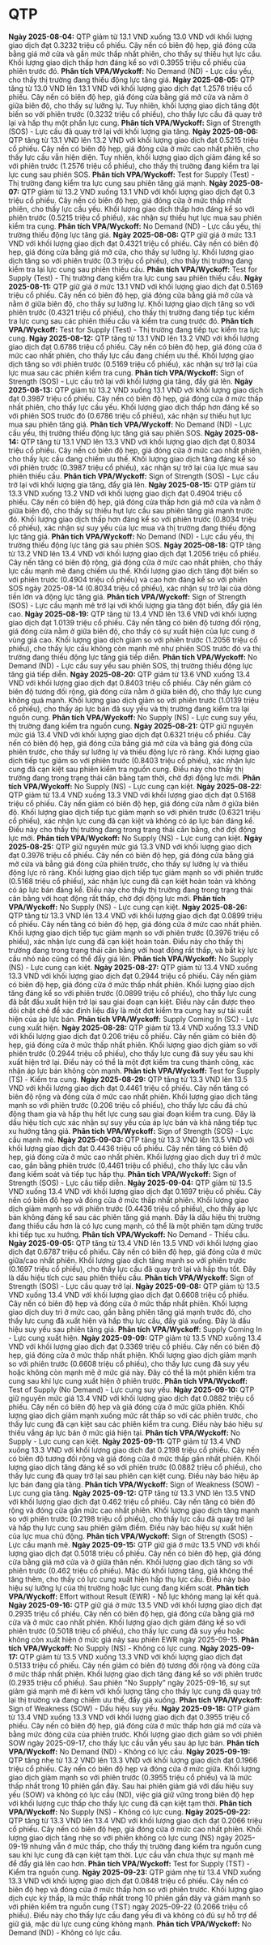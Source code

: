 # QTP

**Ngày 2025-08-04:** QTP giảm từ 13.1 VND xuống 13.0 VND với khối lượng giao dịch đạt 0.3232 triệu cổ phiếu. Cây nến có biên độ hẹp, giá đóng cửa bằng giá mở cửa và gần mức thấp nhất phiên, cho thấy sự thiếu hụt lực cầu. Khối lượng giao dịch thấp hơn đáng kể so với 0.3955 triệu cổ phiếu của phiên trước đó. **Phân tích VPA/Wyckoff:** No Demand (ND) - Lực cầu yếu, cho thấy thị trường đang thiếu động lực tăng giá.
**Ngày 2025-08-05:** QTP tăng từ 13.0 VND lên 13.1 VND với khối lượng giao dịch đạt 1.2576 triệu cổ phiếu. Cây nến có biên độ hẹp, giá đóng cửa bằng giá mở cửa và nằm ở giữa biên độ, cho thấy sự lưỡng lự. Tuy nhiên, khối lượng giao dịch tăng đột biến so với phiên trước (0.3232 triệu cổ phiếu), cho thấy lực cầu đã quay trở lại và hấp thụ một phần lực cung. **Phân tích VPA/Wyckoff:** Sign of Strength (SOS) - Lực cầu đã quay trở lại với khối lượng gia tăng.
**Ngày 2025-08-06:** QTP tăng từ 13.1 VND lên 13.2 VND với khối lượng giao dịch đạt 0.5215 triệu cổ phiếu. Cây nến có biên độ hẹp, giá đóng cửa ở mức cao nhất phiên, cho thấy lực cầu vẫn hiện diện. Tuy nhiên, khối lượng giao dịch giảm đáng kể so với phiên trước (1.2576 triệu cổ phiếu), cho thấy thị trường đang kiểm tra lại lực cung sau phiên SOS. **Phân tích VPA/Wyckoff:** Test for Supply (Test) - Thị trường đang kiểm tra lực cung sau phiên tăng giá mạnh.
**Ngày 2025-08-07:** QTP giảm từ 13.2 VND xuống 13.1 VND với khối lượng giao dịch đạt 0.3 triệu cổ phiếu. Cây nến có biên độ hẹp, giá đóng cửa ở mức thấp nhất phiên, cho thấy lực cầu yếu. Khối lượng giao dịch thấp hơn đáng kể so với phiên trước (0.5215 triệu cổ phiếu), xác nhận sự thiếu hụt lực mua sau phiên kiểm tra cung. **Phân tích VPA/Wyckoff:** No Demand (ND) - Lực cầu yếu, thị trường thiếu động lực tăng giá.
**Ngày 2025-08-08:** QTP giữ giá ở mức 13.1 VND với khối lượng giao dịch đạt 0.4321 triệu cổ phiếu. Cây nến có biên độ hẹp, giá đóng cửa bằng giá mở cửa, cho thấy sự lưỡng lự. Khối lượng giao dịch tăng so với phiên trước (0.3 triệu cổ phiếu), cho thấy thị trường đang kiểm tra lại lực cung sau phiên thiếu cầu. **Phân tích VPA/Wyckoff:** Test for Supply (Test) - Thị trường đang kiểm tra lực cung sau phiên thiếu cầu.
**Ngày 2025-08-11:** QTP giữ giá ở mức 13.1 VND với khối lượng giao dịch đạt 0.5169 triệu cổ phiếu. Cây nến có biên độ hẹp, giá đóng cửa bằng giá mở cửa và nằm ở giữa biên độ, cho thấy sự lưỡng lự. Khối lượng giao dịch tăng so với phiên trước (0.4321 triệu cổ phiếu), cho thấy thị trường đang tiếp tục kiểm tra lực cung sau các phiên thiếu cầu và kiểm tra cung trước đó. **Phân tích VPA/Wyckoff:** Test for Supply (Test) - Thị trường đang tiếp tục kiểm tra lực cung.
**Ngày 2025-08-12:** QTP tăng từ 13.1 VND lên 13.2 VND với khối lượng giao dịch đạt 0.6786 triệu cổ phiếu. Cây nến có biên độ hẹp, giá đóng cửa ở mức cao nhất phiên, cho thấy lực cầu đang chiếm ưu thế. Khối lượng giao dịch tăng so với phiên trước (0.5169 triệu cổ phiếu), xác nhận sự trở lại của lực mua sau các phiên kiểm tra cung. **Phân tích VPA/Wyckoff:** Sign of Strength (SOS) - Lực cầu trở lại với khối lượng gia tăng, đẩy giá lên.
**Ngày 2025-08-13:** QTP giảm từ 13.2 VND xuống 13.1 VND với khối lượng giao dịch đạt 0.3987 triệu cổ phiếu. Cây nến có biên độ hẹp, giá đóng cửa ở mức thấp nhất phiên, cho thấy lực cầu yếu. Khối lượng giao dịch thấp hơn đáng kể so với phiên SOS trước đó (0.6786 triệu cổ phiếu), xác nhận sự thiếu hụt lực mua sau phiên tăng giá. **Phân tích VPA/Wyckoff:** No Demand (ND) - Lực cầu yếu, thị trường thiếu động lực tăng giá sau phiên SOS.
**Ngày 2025-08-14:** QTP tăng từ 13.1 VND lên 13.3 VND với khối lượng giao dịch đạt 0.8034 triệu cổ phiếu. Cây nến có biên độ hẹp, giá đóng cửa ở mức cao nhất phiên, cho thấy lực cầu đang chiếm ưu thế. Khối lượng giao dịch tăng đáng kể so với phiên trước (0.3987 triệu cổ phiếu), xác nhận sự trở lại của lực mua sau phiên thiếu cầu. **Phân tích VPA/Wyckoff:** Sign of Strength (SOS) - Lực cầu trở lại với khối lượng gia tăng, đẩy giá lên.
**Ngày 2025-08-15:** QTP giảm từ 13.3 VND xuống 13.2 VND với khối lượng giao dịch đạt 0.4904 triệu cổ phiếu. Cây nến có biên độ hẹp, giá đóng cửa thấp hơn giá mở cửa và nằm ở giữa biên độ, cho thấy sự thiếu hụt lực cầu sau phiên tăng giá mạnh trước đó. Khối lượng giao dịch thấp hơn đáng kể so với phiên trước (0.8034 triệu cổ phiếu), xác nhận sự suy yếu của lực mua và thị trường đang thiếu động lực tăng giá. **Phân tích VPA/Wyckoff:** No Demand (ND) - Lực cầu yếu, thị trường thiếu động lực tăng giá sau phiên SOS.
**Ngày 2025-08-18:** QTP tăng từ 13.2 VND lên 13.4 VND với khối lượng giao dịch đạt 1.2056 triệu cổ phiếu. Cây nến tăng có biên độ rộng, giá đóng cửa ở mức cao nhất phiên, cho thấy lực cầu mạnh mẽ đang chiếm ưu thế. Khối lượng giao dịch tăng đột biến so với phiên trước (0.4904 triệu cổ phiếu) và cao hơn đáng kể so với phiên SOS ngày 2025-08-14 (0.8034 triệu cổ phiếu), xác nhận sự trở lại của dòng tiền lớn và động lực tăng giá. **Phân tích VPA/Wyckoff:** Sign of Strength (SOS) - Lực cầu mạnh mẽ trở lại với khối lượng gia tăng đột biến, đẩy giá lên cao.
**Ngày 2025-08-19:** QTP tăng từ 13.4 VND lên 13.6 VND với khối lượng giao dịch đạt 1.0139 triệu cổ phiếu. Cây nến tăng có biên độ tương đối rộng, giá đóng cửa nằm ở giữa biên độ, cho thấy có sự xuất hiện của lực cung ở vùng giá cao. Khối lượng giao dịch giảm so với phiên trước (1.2056 triệu cổ phiếu), cho thấy lực cầu không còn mạnh mẽ như phiên SOS trước đó và thị trường đang thiếu động lực tăng giá tiếp diễn. **Phân tích VPA/Wyckoff:** No Demand (ND) - Lực cầu suy yếu sau phiên SOS, thị trường thiếu động lực tăng giá tiếp diễn.
**Ngày 2025-08-20:** QTP giảm từ 13.6 VND xuống 13.4 VND với khối lượng giao dịch đạt 0.8403 triệu cổ phiếu. Cây nến giảm có biên độ tương đối rộng, giá đóng cửa nằm ở giữa biên độ, cho thấy lực cung không quá mạnh. Khối lượng giao dịch giảm so với phiên trước (1.0139 triệu cổ phiếu), cho thấy áp lực bán đã suy yếu và thị trường đang kiểm tra lại nguồn cung. **Phân tích VPA/Wyckoff:** No Supply (NS) - Lực cung suy yếu, thị trường đang kiểm tra nguồn cung.
**Ngày 2025-08-21:** QTP giữ nguyên mức giá 13.4 VND với khối lượng giao dịch đạt 0.6321 triệu cổ phiếu. Cây nến có biên độ hẹp, giá đóng cửa bằng giá mở cửa và bằng giá đóng cửa phiên trước, cho thấy sự lưỡng lự và thiếu động lực rõ ràng. Khối lượng giao dịch tiếp tục giảm so với phiên trước (0.8403 triệu cổ phiếu), xác nhận lực cung đã cạn kiệt sau phiên kiểm tra nguồn cung. Điều này cho thấy thị trường đang trong trạng thái cân bằng tạm thời, chờ đợi động lực mới. **Phân tích VPA/Wyckoff:** No Supply (NS) - Lực cung cạn kiệt.
**Ngày 2025-08-22:** QTP giảm từ 13.4 VND xuống 13.3 VND với khối lượng giao dịch đạt 0.5168 triệu cổ phiếu. Cây nến giảm có biên độ hẹp, giá đóng cửa nằm ở giữa biên độ. Khối lượng giao dịch tiếp tục giảm mạnh so với phiên trước (0.6321 triệu cổ phiếu), xác nhận lực cung đã cạn kiệt và không có áp lực bán đáng kể. Điều này cho thấy thị trường đang trong trạng thái cân bằng, chờ đợi động lực mới. **Phân tích VPA/Wyckoff:** No Supply (NS) - Lực cung cạn kiệt.
**Ngày 2025-08-25:** QTP giữ nguyên mức giá 13.3 VND với khối lượng giao dịch đạt 0.3976 triệu cổ phiếu. Cây nến có biên độ hẹp, giá đóng cửa bằng giá mở cửa và bằng giá đóng cửa phiên trước, cho thấy sự lưỡng lự và thiếu động lực rõ ràng. Khối lượng giao dịch tiếp tục giảm mạnh so với phiên trước (0.5168 triệu cổ phiếu), xác nhận lực cung đã cạn kiệt hoàn toàn và không có áp lực bán đáng kể. Điều này cho thấy thị trường đang trong trạng thái cân bằng với hoạt động rất thấp, chờ đợi động lực mới. **Phân tích VPA/Wyckoff:** No Supply (NS) - Lực cung cạn kiệt.
**Ngày 2025-08-26:** QTP tăng từ 13.3 VND lên 13.4 VND với khối lượng giao dịch đạt 0.0899 triệu cổ phiếu. Cây nến tăng có biên độ hẹp, giá đóng cửa ở mức cao nhất phiên. Khối lượng giao dịch tiếp tục giảm mạnh so với phiên trước (0.3976 triệu cổ phiếu), xác nhận lực cung đã cạn kiệt hoàn toàn. Điều này cho thấy thị trường đang trong trạng thái cân bằng với hoạt động rất thấp, và bất kỳ lực cầu nhỏ nào cũng có thể đẩy giá lên. **Phân tích VPA/Wyckoff:** No Supply (NS) - Lực cung cạn kiệt.
**Ngày 2025-08-27:** QTP giảm từ 13.4 VND xuống 13.3 VND với khối lượng giao dịch đạt 0.2944 triệu cổ phiếu. Cây nến giảm có biên độ hẹp, giá đóng cửa ở mức thấp nhất phiên. Khối lượng giao dịch tăng đáng kể so với phiên trước (0.0899 triệu cổ phiếu), cho thấy lực cung đã bắt đầu xuất hiện trở lại sau giai đoạn cạn kiệt. Điều này cần được theo dõi chặt chẽ để xác định liệu đây là một đợt kiểm tra cung hay sự tái xuất hiện của áp lực bán. **Phân tích VPA/Wyckoff:** Supply Coming In (SC) - Lực cung xuất hiện.
**Ngày 2025-08-28:** QTP giảm từ 13.4 VND xuống 13.3 VND với khối lượng giao dịch đạt 0.206 triệu cổ phiếu. Cây nến giảm có biên độ hẹp, giá đóng cửa ở mức thấp nhất phiên. Khối lượng giao dịch giảm so với phiên trước (0.2944 triệu cổ phiếu), cho thấy lực cung đã suy yếu sau khi xuất hiện trở lại. Điều này có thể là một đợt kiểm tra cung thành công, xác nhận áp lực bán không còn mạnh. **Phân tích VPA/Wyckoff:** Test for Supply (TS) - Kiểm tra cung.
**Ngày 2025-08-29:** QTP tăng từ 13.3 VND lên 13.5 VND với khối lượng giao dịch đạt 0.4461 triệu cổ phiếu. Cây nến tăng có biên độ rộng và đóng cửa ở mức cao nhất phiên. Khối lượng giao dịch tăng mạnh so với phiên trước (0.206 triệu cổ phiếu), cho thấy lực cầu đã chủ động tham gia và hấp thụ hết lực cung sau giai đoạn kiểm tra cung. Đây là dấu hiệu tích cực xác nhận sự suy yếu của áp lực bán và khả năng tiếp tục xu hướng tăng giá. **Phân tích VPA/Wyckoff:** Sign of Strength (SOS) - Lực cầu mạnh mẽ.
**Ngày 2025-09-03:** QTP tăng từ 13.3 VND lên 13.5 VND với khối lượng giao dịch đạt 0.4436 triệu cổ phiếu. Cây nến tăng có biên độ hẹp, giá đóng cửa ở mức cao nhất phiên. Khối lượng giao dịch duy trì ở mức cao, gần bằng phiên trước (0.4461 triệu cổ phiếu), cho thấy lực cầu vẫn đang kiểm soát và tiếp tục hấp thụ. **Phân tích VPA/Wyckoff:** Sign of Strength (SOS) - Lực cầu tiếp diễn.
**Ngày 2025-09-04:** QTP giảm từ 13.5 VND xuống 13.4 VND với khối lượng giao dịch đạt 0.1697 triệu cổ phiếu. Cây nến có biên độ hẹp và đóng cửa ở mức thấp nhất phiên. Khối lượng giao dịch giảm mạnh so với phiên trước (0.4436 triệu cổ phiếu), cho thấy áp lực bán không đáng kể sau các phiên tăng giá mạnh. Đây là dấu hiệu thị trường đang thiếu cầu hơn là có lực cung mạnh, có thể là một phiên tạm dừng trước khi tiếp tục xu hướng. **Phân tích VPA/Wyckoff:** No Demand - Thiếu cầu.
**Ngày 2025-09-05:** QTP tăng từ 13.4 VND lên 13.5 VND với khối lượng giao dịch đạt 0.6787 triệu cổ phiếu. Cây nến có biên độ hẹp, giá đóng cửa ở mức giữa/cao nhất phiên. Khối lượng giao dịch tăng mạnh so với phiên trước (0.1697 triệu cổ phiếu), cho thấy lực cầu đã quay trở lại và hấp thụ tốt. Đây là dấu hiệu tích cực sau phiên thiếu cầu. **Phân tích VPA/Wyckoff:** Sign of Strength (SOS) - Lực cầu quay trở lại.
**Ngày 2025-09-08:** QTP giảm từ 13.5 VND xuống 13.4 VND với khối lượng giao dịch đạt 0.6608 triệu cổ phiếu. Cây nến có biên độ hẹp và đóng cửa ở mức thấp nhất phiên. Khối lượng giao dịch duy trì ở mức cao, gần bằng phiên tăng giá mạnh trước đó, cho thấy lực cung đã xuất hiện và hấp thụ lực cầu, đẩy giá xuống. Đây là dấu hiệu suy yếu sau phiên tăng giá. **Phân tích VPA/Wyckoff:** Supply Coming In - Lực cung xuất hiện.
**Ngày 2025-09-09:** QTP giảm từ 13.5 VND xuống 13.4 VND với khối lượng giao dịch đạt 0.3369 triệu cổ phiếu. Cây nến có biên độ hẹp, giá đóng cửa ở mức thấp nhất phiên. Khối lượng giao dịch giảm mạnh so với phiên trước (0.6608 triệu cổ phiếu), cho thấy lực cung đã suy yếu hoặc không còn mạnh mẽ ở mức giá này. Đây có thể là một phiên kiểm tra cung sau khi lực cung xuất hiện ở phiên trước. **Phân tích VPA/Wyckoff:** Test of Supply (No Demand) - Lực cung suy yếu.
**Ngày 2025-09-10:** QTP giữ nguyên mức giá 13.4 VND với khối lượng giao dịch đạt 0.0882 triệu cổ phiếu. Cây nến có biên độ hẹp và giá đóng cửa ở mức giữa phiên. Khối lượng giao dịch giảm mạnh xuống mức rất thấp so với các phiên trước, cho thấy lực cung đã cạn kiệt sau các phiên kiểm tra cung. Điều này báo hiệu sự thiếu vắng áp lực bán ở mức giá hiện tại. **Phân tích VPA/Wyckoff:** No Supply - Lực cung cạn kiệt.
**Ngày 2025-09-11:** QTP giảm từ 13.4 VND xuống 13.3 VND với khối lượng giao dịch đạt 0.2198 triệu cổ phiếu. Cây nến có biên độ tương đối rộng và giá đóng cửa ở mức thấp gần nhất phiên. Khối lượng giao dịch tăng đáng kể so với phiên trước (0.0882 triệu cổ phiếu), cho thấy lực cung đã quay trở lại sau phiên cạn kiệt cung. Điều này báo hiệu áp lực bán đang gia tăng. **Phân tích VPA/Wyckoff:** Sign of Weakness (SOW) - Lực cung gia tăng.
**Ngày 2025-09-12:** QTP tăng từ 13.3 VND lên 13.5 VND với khối lượng giao dịch đạt 0.462 triệu cổ phiếu. Cây nến tăng có biên độ rộng và đóng cửa gần mức cao nhất phiên. Khối lượng giao dịch tăng mạnh so với phiên trước (0.2198 triệu cổ phiếu), cho thấy lực cầu đã quay trở lại và hấp thụ lực cung sau phiên giảm điểm. Điều này báo hiệu sự xuất hiện của lực mua chủ động. **Phân tích VPA/Wyckoff:** Sign of Strength (SOS) - Lực cầu mạnh mẽ.
**Ngày 2025-09-15:** QTP giữ giá ở mức 13.5 VND với khối lượng giao dịch đạt 0.5018 triệu cổ phiếu. Cây nến có biên độ hẹp, giá đóng cửa bằng giá mở cửa và ở giữa thân nến. Khối lượng giao dịch tăng so với phiên trước (0.462 triệu cổ phiếu). Mặc dù khối lượng tăng, giá không thể tăng thêm, cho thấy có lực cung xuất hiện hấp thụ lực cầu. Điều này báo hiệu sự lưỡng lự của thị trường hoặc lực cung đang kiểm soát. **Phân tích VPA/Wyckoff:** Effort without Result (EWR) - Nỗ lực không mang lại kết quả.
**Ngày 2025-09-16:** QTP giữ giá ở mức 13.5 VND với khối lượng giao dịch đạt 0.2935 triệu cổ phiếu. Cây nến có biên độ hẹp, giá đóng cửa bằng giá mở cửa và ở mức cao nhất phiên. Khối lượng giao dịch giảm đáng kể so với phiên trước (0.5018 triệu cổ phiếu), cho thấy lực cung đã suy yếu hoặc không còn xuất hiện ở mức giá này sau phiên EWR ngày 2025-09-15. **Phân tích VPA/Wyckoff:** No Supply (NS) - Không có lực cung.
**Ngày 2025-09-17:** QTP giảm từ 13.5 VND xuống 13.3 VND với khối lượng giao dịch đạt 0.5133 triệu cổ phiếu. Cây nến giảm có biên độ tương đối rộng và đóng cửa ở mức thấp nhất phiên. Khối lượng giao dịch tăng đáng kể so với phiên trước (0.2935 triệu cổ phiếu). Sau phiên "No Supply" ngày 2025-09-16, sự sụt giảm giá mạnh mẽ đi kèm với khối lượng tăng cho thấy lực cung đã quay trở lại thị trường và đang chiếm ưu thế, đẩy giá xuống. **Phân tích VPA/Wyckoff:** Sign of Weakness (SOW) - Dấu hiệu suy yếu.
**Ngày 2025-09-18:** QTP giảm từ 13.4 VND xuống 13.3 VND với khối lượng giao dịch đạt 0.3955 triệu cổ phiếu. Cây nến có biên độ hẹp, giá đóng cửa ở mức thấp hơn giá mở cửa và bằng mức đóng cửa của phiên trước. Khối lượng giao dịch giảm so với phiên SOW ngày 2025-09-17, cho thấy lực cầu vẫn yếu sau áp lực bán. **Phân tích VPA/Wyckoff:** No Demand (ND) - Không có lực cầu.
**Ngày 2025-09-19:** QTP tăng nhẹ từ 13.2 VND lên 13.3 VND với khối lượng giao dịch đạt 0.1966 triệu cổ phiếu. Cây nến có biên độ hẹp và đóng cửa ở mức giữa. Khối lượng giao dịch giảm mạnh so với phiên trước (0.3955 triệu cổ phiếu) và là mức thấp nhất trong 10 phiên gần đây. Sau hai phiên giảm giá với dấu hiệu suy yếu (SOW) và không có lực cầu (ND), việc giá giữ vững trong biên độ hẹp với khối lượng cực thấp cho thấy lực cung đã cạn kiệt tạm thời. **Phân tích VPA/Wyckoff:** No Supply (NS) - Không có lực cung.
**Ngày 2025-09-22:** QTP tăng từ 13.3 VND lên 13.4 VND với khối lượng giao dịch đạt 0.2066 triệu cổ phiếu. Cây nến có biên độ hẹp, giá đóng cửa ở mức cao nhất phiên. Khối lượng giao dịch tăng nhẹ so với phiên không có lực cung (NS) ngày 2025-09-19 nhưng vẫn ở mức thấp, cho thấy thị trường đang kiểm tra nguồn cung sau khi lực cung đã cạn kiệt tạm thời. Lực cầu vẫn chưa thực sự mạnh mẽ để đẩy giá lên cao hơn. **Phân tích VPA/Wyckoff:** Test for Supply (TST) - Kiểm tra nguồn cung.
**Ngày 2025-09-23:** QTP giảm nhẹ từ 13.4 VND xuống 13.3 VND với khối lượng giao dịch đạt 0.0848 triệu cổ phiếu. Cây nến có biên độ hẹp và đóng cửa ở mức thấp hơn so với phiên trước. Khối lượng giao dịch cực kỳ thấp, là mức thấp nhất trong 10 phiên gần đây và giảm mạnh so với phiên kiểm tra nguồn cung (TST) ngày 2025-09-22 (0.2066 triệu cổ phiếu). Điều này cho thấy lực cầu đang yếu đi và không có đủ sự hỗ trợ để giữ giá, mặc dù lực cung cũng không mạnh. **Phân tích VPA/Wyckoff:** No Demand (ND) - Không có lực cầu.
